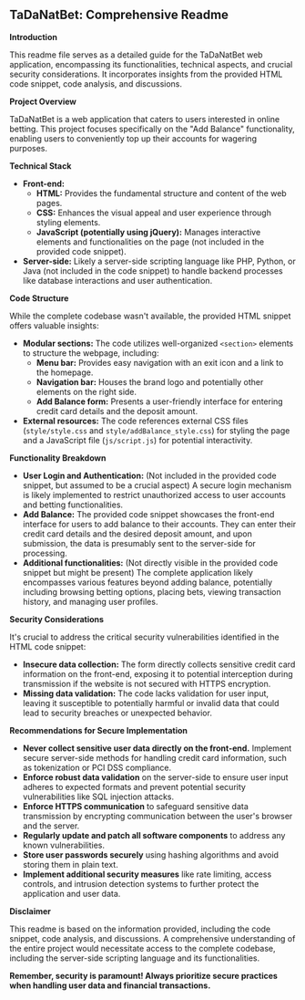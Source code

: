 ## TaDaNatBet: Comprehensive Readme

**Introduction**

This readme file serves as a detailed guide for the TaDaNatBet web application, encompassing its functionalities, technical aspects, and crucial security considerations. It incorporates insights from the provided HTML code snippet, code analysis, and discussions.

**Project Overview**

TaDaNatBet is a web application that caters to users interested in online betting. This project focuses specifically on the "Add Balance" functionality, enabling users to conveniently top up their accounts for wagering purposes.

**Technical Stack**

* **Front-end:**
    * **HTML:** Provides the fundamental structure and content of the web pages.
    * **CSS:** Enhances the visual appeal and user experience through styling elements.
    * **JavaScript (potentially using jQuery):** Manages interactive elements and functionalities on the page (not included in the provided code snippet).
* **Server-side:** Likely a server-side scripting language like PHP, Python, or Java (not included in the code snippet) to handle backend processes like database interactions and user authentication.

**Code Structure**

While the complete codebase wasn't available, the provided HTML snippet offers valuable insights:

* **Modular sections:** The code utilizes well-organized `<section>` elements to structure the webpage, including:
    * **Menu bar:** Provides easy navigation with an exit icon and a link to the homepage.
    * **Navigation bar:** Houses the brand logo and potentially other elements on the right side.
    * **Add Balance form:** Presents a user-friendly interface for entering credit card details and the deposit amount.
* **External resources:** The code references external CSS files (`style/style.css` and `style/addBalance_style.css`) for styling the page and a JavaScript file (`js/script.js`) for potential interactivity.

**Functionality Breakdown**

* **User Login and Authentication:** (Not included in the provided code snippet, but assumed to be a crucial aspect) A secure login mechanism is likely implemented to restrict unauthorized access to user accounts and betting functionalities.
* **Add Balance:** The provided code snippet showcases the front-end interface for users to add balance to their accounts. They can enter their credit card details and the desired deposit amount, and upon submission, the data is presumably sent to the server-side for processing.
* **Additional functionalities:** (Not directly visible in the provided code snippet but might be present) The complete application likely encompasses various features beyond adding balance, potentially including browsing betting options, placing bets, viewing transaction history, and managing user profiles.

**Security Considerations**

It's crucial to address the critical security vulnerabilities identified in the HTML code snippet:

* **Insecure data collection:** The form directly collects sensitive credit card information on the front-end, exposing it to potential interception during transmission if the website is not secured with HTTPS encryption.
* **Missing data validation:** The code lacks validation for user input, leaving it susceptible to potentially harmful or invalid data that could lead to security breaches or unexpected behavior.

**Recommendations for Secure Implementation**

* **Never collect sensitive user data directly on the front-end.** Implement secure server-side methods for handling credit card information, such as tokenization or PCI DSS compliance.
* **Enforce robust data validation** on the server-side to ensure user input adheres to expected formats and prevent potential security vulnerabilities like SQL injection attacks.
* **Enforce HTTPS communication** to safeguard sensitive data transmission by encrypting communication between the user's browser and the server.
* **Regularly update and patch all software components** to address any known vulnerabilities.
* **Store user passwords securely** using hashing algorithms and avoid storing them in plain text.
* **Implement additional security measures** like rate limiting, access controls, and intrusion detection systems to further protect the application and user data.

**Disclaimer**

This readme is based on the information provided, including the code snippet, code analysis, and discussions. A comprehensive understanding of the entire project would necessitate access to the complete codebase, including the server-side scripting language and its functionalities.

**Remember, security is paramount! Always prioritize secure practices when handling user data and financial transactions.**
